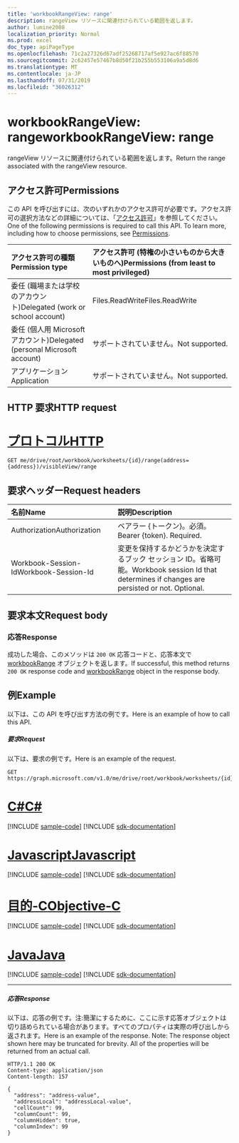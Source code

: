 ```yaml
---
title: 'workbookRangeView: range'
description: rangeView リソースに関連付けられている範囲を返します。
author: lumine2008
localization_priority: Normal
ms.prod: excel
doc_type: apiPageType
ms.openlocfilehash: 71c2a27326d67adf25268717af5e927ac6f88570
ms.sourcegitcommit: 2c62457e57467b8d50f21b255b553106a9a5d8d6
ms.translationtype: MT
ms.contentlocale: ja-JP
ms.lasthandoff: 07/31/2019
ms.locfileid: "36026312"
---
```

# <a name="workbookrangeview-range"></a><span data-ttu-id="36b1c-103">workbookRangeView: range</span><span class="sxs-lookup"><span data-stu-id="36b1c-103">workbookRangeView: range</span></span>
<span data-ttu-id="36b1c-104">rangeView リソースに関連付けられている範囲を返します。</span><span class="sxs-lookup"><span data-stu-id="36b1c-104">Return the range associated with the rangeView resource.</span></span>

## <a name="permissions"></a><span data-ttu-id="36b1c-105">アクセス許可</span><span class="sxs-lookup"><span data-stu-id="36b1c-105">Permissions</span></span>
<span data-ttu-id="36b1c-p101">この API を呼び出すには、次のいずれかのアクセス許可が必要です。アクセス許可の選択方法などの詳細については、「[アクセス許可](/graph/permissions-reference)」を参照してください。</span><span class="sxs-lookup"><span data-stu-id="36b1c-p101">One of the following permissions is required to call this API. To learn more, including how to choose permissions, see [Permissions](/graph/permissions-reference).</span></span>


|<span data-ttu-id="36b1c-108">アクセス許可の種類</span><span class="sxs-lookup"><span data-stu-id="36b1c-108">Permission type</span></span>      | <span data-ttu-id="36b1c-109">アクセス許可 (特権の小さいものから大きいものへ)</span><span class="sxs-lookup"><span data-stu-id="36b1c-109">Permissions (from least to most privileged)</span></span>              |
|:--------------------|:---------------------------------------------------------|
|<span data-ttu-id="36b1c-110">委任 (職場または学校のアカウント)</span><span class="sxs-lookup"><span data-stu-id="36b1c-110">Delegated (work or school account)</span></span> | <span data-ttu-id="36b1c-111">Files.ReadWrite</span><span class="sxs-lookup"><span data-stu-id="36b1c-111">Files.ReadWrite</span></span>    |
|<span data-ttu-id="36b1c-112">委任 (個人用 Microsoft アカウント)</span><span class="sxs-lookup"><span data-stu-id="36b1c-112">Delegated (personal Microsoft account)</span></span> | <span data-ttu-id="36b1c-113">サポートされていません。</span><span class="sxs-lookup"><span data-stu-id="36b1c-113">Not supported.</span></span>    |
|<span data-ttu-id="36b1c-114">アプリケーション</span><span class="sxs-lookup"><span data-stu-id="36b1c-114">Application</span></span> | <span data-ttu-id="36b1c-115">サポートされていません。</span><span class="sxs-lookup"><span data-stu-id="36b1c-115">Not supported.</span></span> |

## <a name="http-request"></a><span data-ttu-id="36b1c-116">HTTP 要求</span><span class="sxs-lookup"><span data-stu-id="36b1c-116">HTTP request</span></span>

# <a name="httptabhttp"></a>[<span data-ttu-id="36b1c-117">プロトコル</span><span class="sxs-lookup"><span data-stu-id="36b1c-117">HTTP</span></span>](#tab/http)
<!-- { "blockType": "ignored" } -->
```http
GET me/drive/root/workbook/worksheets/{id}/range(address={address})/visibleView/range

```
## <a name="request-headers"></a><span data-ttu-id="36b1c-118">要求ヘッダー</span><span class="sxs-lookup"><span data-stu-id="36b1c-118">Request headers</span></span>
| <span data-ttu-id="36b1c-119">名前</span><span class="sxs-lookup"><span data-stu-id="36b1c-119">Name</span></span>       | <span data-ttu-id="36b1c-120">説明</span><span class="sxs-lookup"><span data-stu-id="36b1c-120">Description</span></span>|
|:---------------|:----------|
| <span data-ttu-id="36b1c-121">Authorization</span><span class="sxs-lookup"><span data-stu-id="36b1c-121">Authorization</span></span>  | <span data-ttu-id="36b1c-p102">ベアラー {トークン}。必須。</span><span class="sxs-lookup"><span data-stu-id="36b1c-p102">Bearer {token}. Required.</span></span> |
| <span data-ttu-id="36b1c-124">Workbook-Session-Id</span><span class="sxs-lookup"><span data-stu-id="36b1c-124">Workbook-Session-Id</span></span>  | <span data-ttu-id="36b1c-p103">変更を保持するかどうかを決定するブック セッション ID。省略可能。</span><span class="sxs-lookup"><span data-stu-id="36b1c-p103">Workbook session Id that determines if changes are persisted or not. Optional.</span></span>|

## <a name="request-body"></a><span data-ttu-id="36b1c-127">要求本文</span><span class="sxs-lookup"><span data-stu-id="36b1c-127">Request body</span></span>

### <a name="response"></a><span data-ttu-id="36b1c-128">応答</span><span class="sxs-lookup"><span data-stu-id="36b1c-128">Response</span></span>
<span data-ttu-id="36b1c-129">成功した場合、このメソッドは `200 OK` 応答コードと、応答本文で [workbookRange](../resources/range.md) オブジェクトを返します。</span><span class="sxs-lookup"><span data-stu-id="36b1c-129">If successful, this method returns `200 OK` response code and [workbookRange](../resources/range.md) object in the response body.</span></span>

## <a name="example"></a><span data-ttu-id="36b1c-130">例</span><span class="sxs-lookup"><span data-stu-id="36b1c-130">Example</span></span>
<span data-ttu-id="36b1c-131">以下は、この API を呼び出す方法の例です。</span><span class="sxs-lookup"><span data-stu-id="36b1c-131">Here is an example of how to call this API.</span></span>
##### <a name="request"></a><span data-ttu-id="36b1c-132">要求</span><span class="sxs-lookup"><span data-stu-id="36b1c-132">Request</span></span>
<span data-ttu-id="36b1c-133">以下は、要求の例です。</span><span class="sxs-lookup"><span data-stu-id="36b1c-133">Here is an example of the request.</span></span>
<!--{
  "blockType": "request",
  "isComposable": true,
  "name": "workbookrangeview_range"
}-->
```http
GET https://graph.microsoft.com/v1.0/me/drive/root/workbook/worksheets/{id}/range(address='A1:Z10')/visibleView/range
```
# <a name="ctabcsharp"></a>[<span data-ttu-id="36b1c-134">C#</span><span class="sxs-lookup"><span data-stu-id="36b1c-134">C#</span></span>](#tab/csharp)
[!INCLUDE [sample-code](../includes/snippets/csharp/workbookrangeview-range-csharp-snippets.md)]
[!INCLUDE [sdk-documentation](../includes/snippets/snippets-sdk-documentation-link.md)]

# <a name="javascripttabjavascript"></a>[<span data-ttu-id="36b1c-135">Javascript</span><span class="sxs-lookup"><span data-stu-id="36b1c-135">Javascript</span></span>](#tab/javascript)
[!INCLUDE [sample-code](../includes/snippets/javascript/workbookrangeview-range-javascript-snippets.md)]
[!INCLUDE [sdk-documentation](../includes/snippets/snippets-sdk-documentation-link.md)]

# <a name="objective-ctabobjc"></a>[<span data-ttu-id="36b1c-136">目的-C</span><span class="sxs-lookup"><span data-stu-id="36b1c-136">Objective-C</span></span>](#tab/objc)
[!INCLUDE [sample-code](../includes/snippets/objc/workbookrangeview-range-objc-snippets.md)]
[!INCLUDE [sdk-documentation](../includes/snippets/snippets-sdk-documentation-link.md)]

# <a name="javatabjava"></a>[<span data-ttu-id="36b1c-137">Java</span><span class="sxs-lookup"><span data-stu-id="36b1c-137">Java</span></span>](#tab/java)
[!INCLUDE [sample-code](../includes/snippets/java/workbookrangeview-range-java-snippets.md)]
[!INCLUDE [sdk-documentation](../includes/snippets/snippets-sdk-documentation-link.md)]

---


##### <a name="response"></a><span data-ttu-id="36b1c-138">応答</span><span class="sxs-lookup"><span data-stu-id="36b1c-138">Response</span></span>
<span data-ttu-id="36b1c-p104">以下は、応答の例です。注:簡潔にするために、ここに示す応答オブジェクトは切り詰められている場合があります。すべてのプロパティは実際の呼び出しから返されます。</span><span class="sxs-lookup"><span data-stu-id="36b1c-p104">Here is an example of the response. Note: The response object shown here may be truncated for brevity. All of the properties will be returned from an actual call.</span></span>
<!-- {
  "blockType": "response",
  "truncated": true,
  "@odata.type": "microsoft.graph.workbookRange"
} -->
```http
HTTP/1.1 200 OK
Content-type: application/json
Content-length: 157

{
  "address": "address-value",
  "addressLocal": "addressLocal-value",
  "cellCount": 99,
  "columnCount": 99,
  "columnHidden": true,
  "columnIndex": 99
}
```
<!-- uuid: 8fcb5dbc-d5aa-4681-8e31-b001d5168d79 
2015-10-25 14:57:30 UTC -->
<!-- {
  "type": "#page.annotation",
  "description": "Example",
  "keywords": "",
  "section": "documentation",
  "tocPath": "",
  "suppressions": [
  ]
}-->
